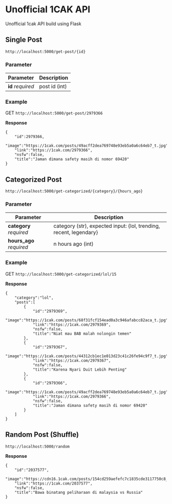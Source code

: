 # Unofficial 1CAK API
Unofficial 1cak API build using Flask

## Single Post

```
http://localhost:5000/get-post/{id}
```

### Parameter
| Parameter        | Description                                                                     |
|------------------|-------------------------------------------------------------------------------|
| **id** _required_ | post id (int) |

### Example

GET ```http://localhost:5000/get-post/2979366```

**Response** 

```
{   
    "id":2979366,
    "image":"https://1cak.com/posts/49acff2dea769748e93eb5a0a6c64eb7_t.jpg",
    "link":"https://1cak.com/2979366",
    "nsfw":false,
    "title":"Jaman dimana safety masih di nomor 69420"
}
```
## Categorized Post

```
http://localhost:5000/get-categorized/{category}/{hours_ago}
```

### Parameter
| Parameter        | Description                                                                     |
|------------------|-------------------------------------------------------------------------------|
| **category** _required_ | category (str), expected input: {lol, trending, recent, legendary} |
| **hours_ago** _required_ | n hours ago (int) |

### Example

GET ```http://localhost:5000/get-categorized/lol/15```

**Response** 

```
{
    "category":"lol",
    "posts":[
        {
            "id":"2979369",
            "image":"https://1cak.com/posts/68f31fcf154ead0a3c946afabcc82aca_t.jpg",
            "link":"https://1cak.com/2979369",
            "nsfw":false,
            "title":"Niat mau BAB malah nolongin temen"
        },
        {
            "id":"2979367",
            "image":"https://1cak.com/posts/44312cb1ec1e013d23c41c26fe94c9f7_t.jpg",
            "link":"https://1cak.com/2979367",
            "nsfw":false,
            "title":"Karena Nyari Duit Lebih Penting"
        },
        {
            "id":"2979366",
            "image":"https://1cak.com/posts/49acff2dea769748e93eb5a0a6c64eb7_t.jpg",
            "link":"https://1cak.com/2979366",
            "nsfw":false,
            "title":"Jaman dimana safety masih di nomor 69420"
        }
    ]
}
```

## Random Post (Shuffle)

```
http://localhost:5000/random
```

**Response** 

```
{
    "id":"2037577",
    "image":"https://cdn16.1cak.com/posts/154cd259aefefc7c1835cde3117750c8_t.jpg",   
    "link":"https://1cak.com/2037577",
    "nsfw":false,
    "title":"Bawa binatang peliharaan di malaysia vs Russia"
}
```
